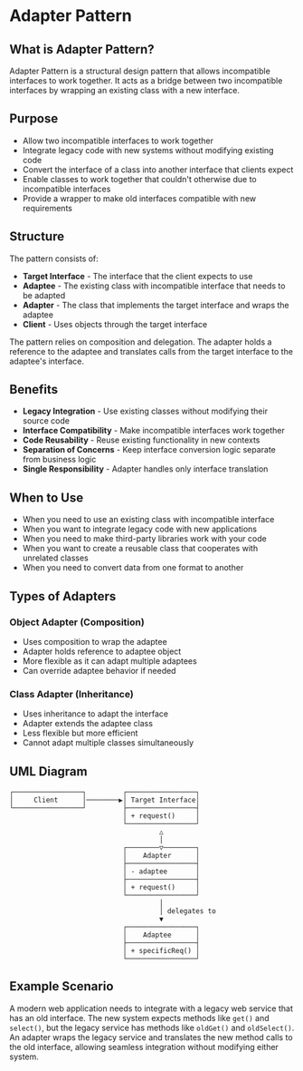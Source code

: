 # Adapter Pattern

## What is Adapter Pattern?

Adapter Pattern is a structural design pattern that allows incompatible interfaces to work together. It acts as a bridge between two incompatible interfaces by wrapping an existing class with a new interface.

## Purpose

- Allow two incompatible interfaces to work together
- Integrate legacy code with new systems without modifying existing code
- Convert the interface of a class into another interface that clients expect
- Enable classes to work together that couldn't otherwise due to incompatible interfaces
- Provide a wrapper to make old interfaces compatible with new requirements

## Structure

The pattern consists of:
- **Target Interface** - The interface that the client expects to use
- **Adaptee** - The existing class with incompatible interface that needs to be adapted
- **Adapter** - The class that implements the target interface and wraps the adaptee
- **Client** - Uses objects through the target interface

The pattern relies on composition and delegation. The adapter holds a reference to the adaptee and translates calls from the target interface to the adaptee's interface.

## Benefits

- **Legacy Integration** - Use existing classes without modifying their source code
- **Interface Compatibility** - Make incompatible interfaces work together
- **Code Reusability** - Reuse existing functionality in new contexts
- **Separation of Concerns** - Keep interface conversion logic separate from business logic
- **Single Responsibility** - Adapter handles only interface translation

## When to Use

- When you need to use an existing class with incompatible interface
- When you want to integrate legacy code with new applications
- When you need to make third-party libraries work with your code
- When you want to create a reusable class that cooperates with unrelated classes
- When you need to convert data from one format to another

## Types of Adapters

### Object Adapter (Composition)
- Uses composition to wrap the adaptee
- Adapter holds reference to adaptee object
- More flexible as it can adapt multiple adaptees
- Can override adaptee behavior if needed

### Class Adapter (Inheritance)
- Uses inheritance to adapt the interface
- Adapter extends the adaptee class
- Less flexible but more efficient
- Cannot adapt multiple classes simultaneously

## UML Diagram

```
┌─────────────────┐         ┌─────────────────┐
│     Client      │────────▶│ Target Interface│
└─────────────────┘         ├─────────────────┤
                            │ + request()     │
                            └─────────────────┘
                                     △
                                     │
                            ┌────────▽────────┐
                            │    Adapter      │
                            ├─────────────────┤
                            │ - adaptee       │
                            ├─────────────────┤
                            │ + request()     │
                            └─────────────────┘
                                     │
                                     │ delegates to
                                     ▼
                            ┌─────────────────┐
                            │    Adaptee      │
                            ├─────────────────┤
                            │ + specificReq() │
                            └─────────────────┘
```

## Example Scenario

A modern web application needs to integrate with a legacy web service that has an old interface. The new system expects methods like `get()` and `select()`, but the legacy service has methods like `oldGet()` and `oldSelect()`. An adapter wraps the legacy service and translates the new method calls to the old interface, allowing seamless integration without modifying either system.